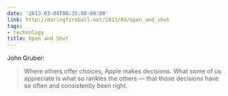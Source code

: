 ```yaml
---
date: '2013-03-04T08:35:00-08:00'
link: http://daringfireball.net/2013/03/open_and_shut
tags:
- technology
title: Open and Shut
---
```


John Gruber:

>Where others offer choices, Apple makes decisions. What some of us appreciate is what so rankles the others — that those decisions have so often and consistently been right.
